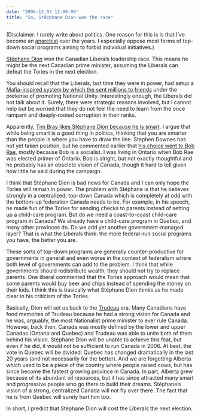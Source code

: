 ```yaml
---
date: "2006-12-03 12:00:00"
title: "So, StÃ©phane Dion won the race"
---
```




(Disclaimer: I rarely write about politics. One reason for this is is that I&rsquo;ve become an [anarchist](https://en.wikipedia.org/wiki/Anarchist) over the years. I especially oppose most forms of top-down social programs aiming to forbid individual initiatives.)

[Stéphane Dion](https://en.wikipedia.org/wiki/St%C3%A9phane_Dion) won the Canadian Liberals leadership race. This means he might be the next Canadian prime minister, assuming the Liberals can defeat the Tories in the next election.

You should recall that the Liberals, last time they were in power, had setup a [Mafia-inspired system by which the sent millions to friends](https://en.wikipedia.org/wiki/Sponsorship_Scandal) under the pretense of promoting National Unity. Interestingly enough, the Liberals did not talk about it. Surely, there were strategic reasons involved, but I cannot help but be worried that they do not feel the need to learn from the once rampant and deeply-rooted corruption in their ranks.

Apparently, [Tim Bray likes Stéphane Dion because he is smart](http://www.tbray.org/ongoing/When/200x/2006/12/02/Stephane-Dion). I argue that while being smart is a good thing in politics, thinking that you are smarter than the people is where you have to draw the line. Stephen Downes has not yet taken position, but he commented earlier that [his choice went to Bob Rae](https://halfanhour.blogspot.com/2006/11/in-support-of-bob-rae.html), mostly because Bob is a socialist. I was living in Ontario when Bob Rae was elected primer of Ontario. Bob is alright, but not exactly thoughtful and he probably has an obselete vision of Canada, though it hard to tell given how little he said during the campaign.

I think that Stéphane Dion is bad news for Canada and I can only hope the Tories will remain in power. The problem with Stéphane is that he believes strongly in a centralized, top-down Canada which is completely at odd with the bottom-up federation Canada needs to be. For example, in his speech, he made fun of the Tories for sending checks to parents instead of setting up a child-care program. But do we need a coast-to-coast child-care program in Canada? We already have a child-care program in Quebec, and many other provinces do. Do we add yet another government-managed layer? That is what the Liberals think: the more federal-run social programs you have, the better you are.

These sorts of top-down programs are generally counter-productive for governments in general and even worse in the context of federalism where both level of governments can add to the problem. I think that while governments should redistribute wealth, they should not try to replace parents. One liberal commented that the Tories approach would mean that some parents would buy beer and chips instead of spending the money on their kids. I think this is basically what Stéphane Dion thinks as he made clear in his criticism of the Tories.

Basically, Dion will set us back to the [Trudeau](https://en.wikipedia.org/wiki/Trudeau) era. Many Canadians have fond memories of Trudeau because he had a strong vision for Canada and he was, arguably, the most Nationalist prime minister to ever rule Canada. However, back then, Canada was mostly defined by the lower and upper Canadas (Ontario and Quebec) and Trudeau was able to unite both of them behind his vision. Stéphane Dion will be unable to achieve this feat, but even if he did, it would not be sufficient to run Canada in 2006. At best, the vote in Quebec will be divided: Quebec has changed dramatically in the last 20 years (and not necessarily for the better). And we are forgetting Alberta which used to be a piece of the country where people raised cows, but has since become the fastest growing province in Canada. In part, Alberta grew because of its abundant oil resources, but it has since attracted many smart and progressive people who go there to build their dreams. Stéphane&rsquo;s vision of a strong, centralized Canada will not fly over there. The fact that he is from Quebec will surely hurt him too.

In short, I predict that Stéphane Dion will cost the Liberals the next election.

